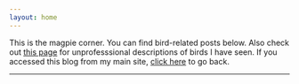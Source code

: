 ```yaml
---
layout: home
---
```


This is the magpie corner. You can find bird-related posts below. Also check out [this page](species/index.html) for unprofesssional descriptions of birds I have seen. If you accessed this blog from my main site, [click here](https://operating-potato.github.io) to go back.
<hr>
